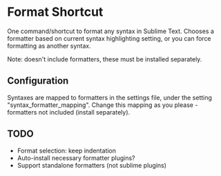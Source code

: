 Format Shortcut
===============

One command/shortcut to format any syntax in Sublime Text.
Chooses a formatter based on current syntax highlighting setting,
or you can force formatting as another syntax.

Note: doesn't include formatters, these must be installed separately.


Configuration
-------------
Syntaxes are mapped to formatters in the settings file, under the
setting "syntax_formatter_mapping". Change this mapping as you please -
formatters not included (install separately).


TODO
----
- Format selection: keep indentation
- Auto-install necessary formatter plugins?
- Support standalone formatters (not sublime plugins)
